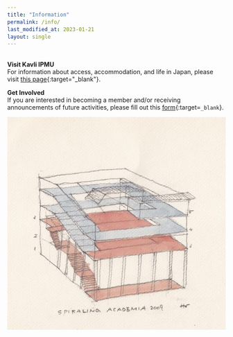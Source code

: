 ```yaml
---
title: "Information"
permalink: /info/
last_modified_at: 2023-01-21
layout: single
---
```


\
**Visit Kavli IPMU**\
For information about access, accommodation, and life in Japan, please visit [this page](https://www.ipmu.jp/en/visitors){:target="_blank"}.

**Get Involved**\
If you are interested in becoming a member and/or receiving announcements of future activities, please fill out this [form](https://forms.gle/n6JYTyrJPvW2enjr9){:target=`_blank`}.

![Building](/_images/buildint_sketch.jpg)
